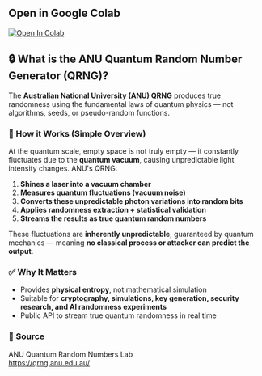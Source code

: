 ## Open in Google Colab
[![Open In Colab](https://colab.research.google.com/assets/colab-badge.svg)](https://colab.research.google.com/github/jahaltom/Quantum-Computing/QRNG/ANU/blob/main/ANU_QRNG.ipynb)

## 🔒 What is the ANU Quantum Random Number Generator (QRNG)?

The **Australian National University (ANU) QRNG** produces true randomness using the fundamental laws of quantum physics — not algorithms, seeds, or pseudo-random functions.

### 🧠 How it Works (Simple Overview)

At the quantum scale, empty space is not truly empty — it constantly fluctuates due to the **quantum vacuum**, causing unpredictable light intensity changes. ANU's QRNG:

1. **Shines a laser into a vacuum chamber**
2. **Measures quantum fluctuations (vacuum noise)**
3. **Converts these unpredictable photon variations into random bits**
4. **Applies randomness extraction + statistical validation**
5. **Streams the results as true quantum random numbers**

These fluctuations are **inherently unpredictable**, guaranteed by quantum mechanics — meaning **no classical process or attacker can predict the output**.

### ✅ Why It Matters

- Provides **physical entropy**, not mathematical simulation  
- Suitable for **cryptography, simulations, key generation, security research, and AI randomness experiments**
- Public API to stream true quantum randomness in real time

### 📎 Source  
ANU Quantum Random Numbers Lab  
https://qrng.anu.edu.au/
